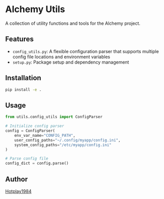 # Alchemy Utils

A collection of utility functions and tools for the Alchemy project.

## Features

- `config_utils.py`: A flexible configuration parser that supports multiple config file locations and environment variables
- `setup.py`: Package setup and dependency management

## Installation

```bash
pip install -e .
```

## Usage

```python
from utils.config_utils import ConfigParser

# Initialize config parser
config = ConfigParser(
    env_var_name="CONFIG_PATH",
    user_config_paths="~/.config/myapp/config.ini",
    system_config_paths="/etc/myapp/config.ini"
)

# Parse config file
config_dict = config.parse()
```

## Author

[Hotplay1984](https://github.com/Hotplay1984) 